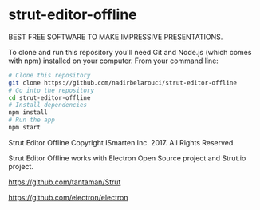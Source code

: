 # strut-editor-offline
BEST FREE SOFTWARE TO MAKE IMPRESSIVE PRESENTATIONS.


To clone and run this repository you'll need Git and Node.js (which comes with npm) installed on your computer. From your command line:

```bash
# Clone this repository
git clone https://github.com/nadirbelarouci/strut-editor-offline
# Go into the repository
cd strut-editor-offline
# Install dependencies
npm install
# Run the app
npm start
```

Strut Editor Offline
Copyright ISmarten Inc. 2017. All Rights Reserved.

Strut Editor Offline works with Electron Open Source project and Strut.io project.

https://github.com/tantaman/Strut

https://github.com/electron/electron

